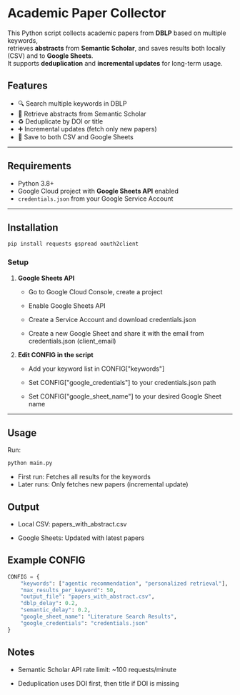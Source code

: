 # Academic Paper Collector
This Python script collects academic papers from **DBLP** based on multiple keywords,  
retrieves **abstracts** from **Semantic Scholar**, and saves results both locally (CSV) and to **Google Sheets**.  
It supports **deduplication** and **incremental updates** for long-term usage.



## Features

- 🔍 Search multiple keywords in DBLP
- 📝 Retrieve abstracts from Semantic Scholar
- ♻️ Deduplicate by DOI or title
- ➕ Incremental updates (fetch only new papers)
- 📂 Save to both CSV and Google Sheets

---

## Requirements
- Python 3.8+
- Google Cloud project with **Google Sheets API** enabled
- `credentials.json` from your Google Service Account

---

## Installation
```bash
pip install requests gspread oauth2client
```

### Setup

1. **Google Sheets API**

    *  Go to Google Cloud Console, create a project

    *  Enable Google Sheets API

    *  Create a Service Account and download credentials.json

    *  Create a new Google Sheet and share it with the email from credentials.json (client_email)

2. **Edit CONFIG in the script**

    *  Add your keyword list in CONFIG["keywords"]

    *  Set CONFIG["google_credentials"] to your credentials.json path

    *  Set CONFIG["google_sheet_name"] to your desired Google Sheet name


---
## Usage
Run:

```bash
python main.py
```

* First run: Fetches all results for the keywords
* Later runs: Only fetches new papers (incremental update)

## Output

* Local CSV: papers_with_abstract.csv

* Google Sheets: Updated with latest papers

## Example CONFIG
```python
CONFIG = {
    "keywords": ["agentic recommendation", "personalized retrieval"],
    "max_results_per_keyword": 50,
    "output_file": "papers_with_abstract.csv",
    "dblp_delay": 0.2,
    "semantic_delay": 0.2,
    "google_sheet_name": "Literature Search Results",
    "google_credentials": "credentials.json"
}
```
## Notes

* Semantic Scholar API rate limit: ~100 requests/minute

* Deduplication uses DOI first, then title if DOI is missing

